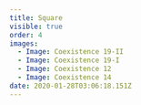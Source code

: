 ```yaml
---
title: Square
visible: true
order: 4
images:
  - Image: Coexistence 19-II
  - Image: Coexistence 19-I
  - Image: Coexistence 12
  - Image: Coexistence 14
date: 2020-01-28T03:06:18.151Z
---
```


